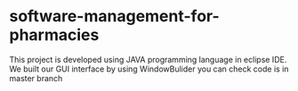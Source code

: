 # software-management-for-pharmacies
This project is developed using JAVA programming language in eclipse IDE. We built our GUI interface by using WindowBulider you can check code is in master branch

